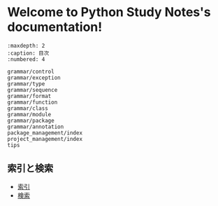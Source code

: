 # Welcome to Python Study Notes's documentation!

```{toctree}
:maxdepth: 2
:caption: 目次
:numbered: 4

grammar/control
grammar/exception
grammar/type
grammar/sequence
grammar/format
grammar/function
grammar/class
grammar/module
grammar/package
grammar/annotation
package_management/index
project_management/index
tips
```

## 索引と検索

- [索引](genindex)
- [検索](search)
